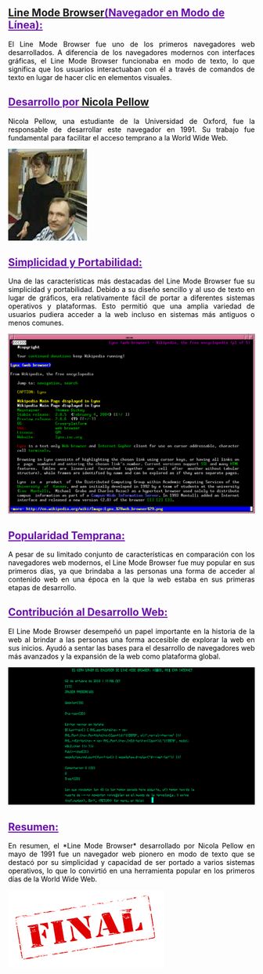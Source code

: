 ## <span style="color: #6A0DAD; text-decoration: underline;"><a href="https://es.wikipedia.org/wiki/Line_Mode_Browser" target=" blank"> Line Mode Browser</a>(Navegador en Modo de Línea): </span>

<p style="text-align: justify; color: black;">El Line Mode Browser fue uno de los primeros navegadores web desarrollados. A diferencia de los navegadores modernos con interfaces gráficas, el Line Mode Browser funcionaba en modo de texto, lo que significa que los usuarios interactuaban con él a través de comandos de texto en lugar de hacer clic en elementos visuales.</span>

## <span style="color: #6A0DAD; text-decoration: underline;">**Desarrollo por <a href="https://ca.wikipedia.org/wiki/Nicola_Pellow" target="_blank">Nicola Pellow</a>**</span>

<p style="text-align: justify; color: black;">Nicola Pellow, una estudiante de la Universidad de Oxford, fue la responsable de desarrollar este navegador en 1991. Su trabajo fue fundamental para facilitar el acceso temprano a la World Wide Web.</span>

![Imagen Nicola Pellow][Nicola Pellow]

## <span style="color: #6A0DAD; text-decoration: underline;">**Simplicidad y Portabilidad:**</span>

<p style="text-align: justify; color: black;">Una de las características más destacadas del Line Mode Browser fue su simplicidad y portabilidad. Debido a su diseño sencillo y al uso de texto en lugar de gráficos, era relativamente fácil de portar a diferentes sistemas operativos y plataformas. Esto permitió que una amplia variedad de usuarios pudiera acceder a la web incluso en sistemas más antiguos o menos comunes.</span>

![Imagen de Line Mode Browser (1 o 2 max)][Line Browser 1]

## <span style="color: #6A0DAD; text-decoration: underline;">**Popularidad Temprana:**</span>

<p style="text-align: justify; color: black;">A pesar de su limitado conjunto de características en comparación con los navegadores web modernos, el Line Mode Browser fue muy popular en sus primeros días, ya que brindaba a las personas una forma de acceder al contenido web en una época en la que la web estaba en sus primeras etapas de desarrollo.</span>

## <span style="color: #6A0DAD; text-decoration: underline;">**Contribución al Desarrollo Web:**</span>

<p style="text-align: justify; color: black;">El Line Mode Browser desempeñó un papel importante en la historia de la web al brindar a las personas una forma accesible de explorar la web en sus inicios. Ayudó a sentar las bases para el desarrollo de navegadores web más avanzados y la expansión de la web como plataforma global.</span>

![Imagen de Line Mode Browser en busqueda][Line browser 2]

## <span style="color: #6A0DAD; text-decoration: underline;">**Resumen:**</span>

<p style="text-align: justify; color: black;">En resumen, el *Line Mode Browser* desarrollado por Nicola Pellow en mayo de 1991 fue un navegador web pionero en modo de texto que se destacó por su simplicidad y capacidad de ser portado a varios sistemas operativos, lo que lo convirtió en una herramienta popular en los primeros días de la World Wide Web.</span>

![Imagen Final de presentacion][Final]

<!-- A partir de aqui se pondran las imagenes solo con def para organizar-->

[Final]: https://github.com/LotsV8pro/SMX2_M8UF1A1_HistoriaWeb_1991_Line_Mode_Browser_AlbertRomero/blob/main/Imagenes/Final.png?raw=true"Final"

[Line browser 2]: https://github.com/LotsV8pro/SMX2_M8UF1A1_HistoriaWeb_1991_Line_Mode_Browser_AlbertRomero/blob/main/Imagenes/Line%20Mode%20Browser%202.png?raw=true "Line Mode Browser"

[Line Browser 1]: https://github.com/LotsV8pro/SMX2_M8UF1A1_HistoriaWeb_1991_Line_Mode_Browser_AlbertRomero/blob/main/Imagenes/Line%20Mode%20Browser%201.png?raw=true "Line Mode Browser navegador"

[Nicola Pellow]: https://github.com/LotsV8pro/SMX2_M8UF1A1_HistoriaWeb_1991_Line_Mode_Browser_AlbertRomero/blob/main/Imagenes/NPellow.jpg?raw=true "Nicola Pellow"
<!-- Enlazes de redireccion-->
